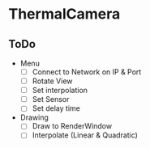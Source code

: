 # ThermalCamera

## ToDo

- Menu
    - [ ] Connect to Network on IP & Port
    - [ ] Rotate View
    - [ ] Set interpolation
    - [ ] Set Sensor
    - [ ] Set delay time
- Drawing
    - [ ] Draw to RenderWindow
    - [ ] Interpolate (Linear & Quadratic)